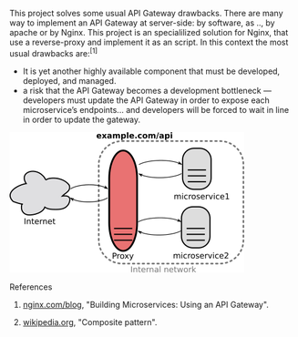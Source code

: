 This project solves some usual API Gateway drawbacks. There are many way to implement an API Gateway at server-side: by software, as .., by apache or by Nginx. This project is an specialilized solution for Nginx, that use a reverse-proxy and implement it as an script. In this context the most usual drawbacks are:<sup>[1]</sup>

* It is yet another highly available component that must be developed, deployed, and managed. 
* a risk that the API Gateway becomes a development bottleneck &mdash; developers must update the API Gateway in order to expose each microservice’s endpoints... and developers will be forced to wait in line in order to update the gateway. 

![](assets/Reverse_proxy2.svg.png)


References

1. [nginx.com/blog](https://www.nginx.com/blog/building-microservices-using-an-api-gateway/), "Building Microservices: Using an API Gateway".

2. [wikipedia.org](https://en.wikipedia.org/wiki/Composite_pattern), "Composite pattern".
